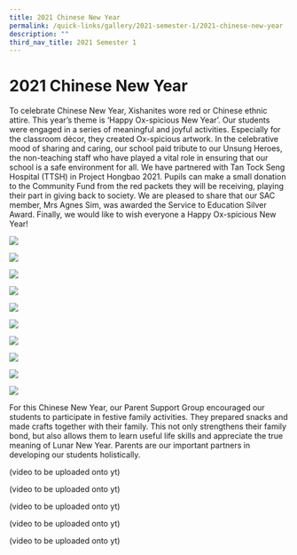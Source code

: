 ```yaml
---
title: 2021 Chinese New Year
permalink: /quick-links/gallery/2021-semester-1/2021-chinese-new-year
description: ""
third_nav_title: 2021 Semester 1
---
```

# **2021 Chinese New Year**

To celebrate Chinese New Year, Xishanites wore red or Chinese ethnic attire. This year’s theme is ‘Happy Ox-spicious New Year’. Our students were engaged in a series of meaningful and joyful activities. Especially for the classroom décor, they created Ox-spicious artwork. In the celebrative mood of sharing and caring, our school paid tribute to our Unsung Heroes, the non-teaching staff who have played a vital role in ensuring that our school is a safe environment for all. We have partnered with Tan Tock Seng Hospital (TTSH) in Project Hongbao 2021. Pupils can make a small donation to the Community Fund from the red packets they will be receiving, playing their part in giving back to society. We are pleased to share that our SAC member, Mrs Agnes Sim, was awarded the Service to Education Silver Award. Finally, we would like to wish everyone a Happy Ox-spicious New Year!

![](/images/3%20(6).jpg)

![](/images/31.jpg)

![](/images/33.jpg)

![](/images/34.jpg)

![](/images/35.jpg)

![](/images/36.jpg)

![](/images/37.jpg)

![](/images/38.jpg)

![](/images/39.jpg)

![](/images/40.jpg)

For this Chinese New Year, our Parent Support Group encouraged our students to participate in festive family activities. They prepared snacks and made crafts together with their family. This not only strengthens their family bond, but also allows them to learn useful life skills and appreciate the true meaning of Lunar New Year. Parents are our important partners in developing our students holistically.

(video to be uploaded onto yt)

(video to be uploaded onto yt)

(video to be uploaded onto yt)

(video to be uploaded onto yt)

(video to be uploaded onto yt)